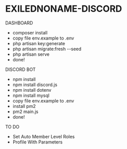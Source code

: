 # EXILEDNONAME-DISCORD

DASHBOARD
- composer install
- copy file env.example to .env
- php artisan key:generate
- php artisan migrate:fresh --seed
- php artisan serve
- done!

DISCORD BOT
- npm install
- npm install discord.js
- npm install dotenv
- npm install mysql
- copy file env.example to .env
- install pm2
- pm2 main.js
- done!

TO DO
- Set Auto Member Level Roles
- Profile With Parameters
